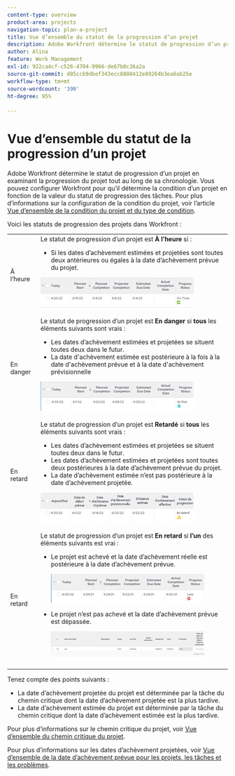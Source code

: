 ```yaml
---
content-type: overview
product-area: projects
navigation-topic: plan-a-project
title: Vue d’ensemble du statut de la progression d’un projet
description: Adobe Workfront détermine le statut de progression d’un projet en examinant la progression du projet tout au long de sa chronologie. Vous pouvez configurer Workfront pour qu’il détermine la condition d’un projet en fonction de la valeur du statut de progression des tâches. Pour en savoir plus sur le statut de progression d’un projet, consultez cet article.
author: Alina
feature: Work Management
exl-id: 922ca4cf-c526-4704-9966-de67b0c36a2a
source-git-commit: d85ccb9dbef343ecc8808412e89264b3ea6ab25e
workflow-type: tm+mt
source-wordcount: '390'
ht-degree: 95%

---
```


# Vue d’ensemble du statut de la progression d’un projet

<!--Audited: 12/2023-->

Adobe Workfront détermine le statut de progression d’un projet en examinant la progression du projet tout au long de sa chronologie. Vous pouvez configurer Workfront pour qu’il détermine la condition d’un projet en fonction de la valeur du statut de progression des tâches. Pour plus d’informations sur la configuration de la condition du projet, voir l’article [Vue d’ensemble de la condition du projet et du type de condition](../../../manage-work/projects/manage-projects/project-condition-and-condition-type.md).

Voici les statuts de progression des projets dans Workfront :

<table style="table-layout:auto"> 
 <col> 
 <col> 
 <tbody> 
  <tr> 
   <td>À l’heure</td> 
   <td> Le statut de progression d’un projet est <strong>À l’heure</strong> si :<ul><li>Si les dates d’achèvement estimées et projetées sont toutes deux antérieures ou égales à la date d’achèvement prévue du projet.</li></ul> <p> <img src="assets/project-on-time-progress-status-350x69.png" style="width: 350;height: 69;"> </p> </td> 
  </tr> 
  <tr> 
   <td>En danger</td> 
   <td> Le statut de progression d’un projet est <strong>En danger</strong> si <strong>tous</strong> les éléments suivants sont vrais :<ul><li>Les dates d’achèvement estimées et projetées se situent toutes deux dans le futur.</li><li> La date d'achèvement estimée est postérieure à la fois à la date d'achèvement prévue et à la date d'achèvement prévisionnelle </li></ul><p> <img src="assets/project-at-risk-progress-status-350x67.png" style="width: 350;height: 67;"> </p> </td> 
  </tr> 
  <tr> 
   <td>En retard</td> 
   <td> Le statut de progression d’un projet est <strong>Retardé</strong> si <strong>tous</strong> les éléments suivants sont vrais :<ul><li>Les dates d’achèvement estimées et projetées se situent toutes deux dans le futur.</li><li> Les dates d’achèvement estimées et projetées sont toutes deux postérieures à la date d’achèvement prévue du projet.</li><li> La date d’achèvement estimée n’est pas postérieure à la date d’achèvement projetée.</li></ul> <p> <img src="assets/project-behind-progress-status-350x67.png" style="width: 350;height: 67;"> </p> </td> 
  </tr> 
  <tr> 
   <td>En retard</td> 
   <td> 
     Le statut de progression d’un projet est <strong>En retard</strong> si <strong>l’un</strong> des éléments suivants est vrai :<ul><li>Le projet est achevé et la date d’achèvement réelle est postérieure à la date d’achèvement prévue. <p> <img src="assets/project-late-progress-status-350x66.png" style="width: 350;height: 66;"> </p> </li> 
     <li> <p>Le projet n’est pas achevé et la date d’achèvement prévue est dépassée. <p> <img src="assets/project-late-progress-status-incomplete-status-350x66.png" style="width: 350;height: 66;"> </p> </li> 
    </ul> </td> 
  </tr> 
 </tbody> 
</table>

Tenez compte des points suivants :

* La date d’achèvement projetée du projet est déterminée par la tâche du chemin critique dont la date d’achèvement projetée est la plus tardive.
* La date d’achèvement estimée du projet est déterminée par la tâche du chemin critique dont la date d’achèvement estimée est la plus tardive.

Pour plus d’informations sur le chemin critique du projet, voir [Vue d’ensemble du chemin critique du projet](../../../manage-work/tasks/manage-tasks/critical-path.md).

Pour plus d’informations sur les dates d’achèvement projetées, voir [Vue d’ensemble de la date d’achèvement prévue pour les projets, les tâches et les problèmes](../../../manage-work/projects/planning-a-project/project-projected-completion-date.md).
